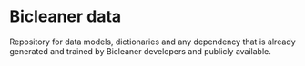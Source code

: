 # Bicleaner data

Repository for data models, dictionaries and any dependency that is already generated and trained by Bicleaner developers and publicly available.
